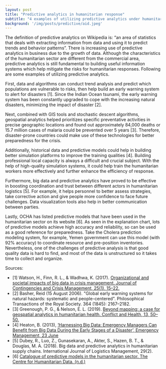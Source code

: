 ```yaml
---
layout: post
title: "Predictive analytics in humanitarian response"
subtitle: "4 examples of utilizing predictive analytics under humanitarian sector"
background: '/img/posts/predictive/aid.jpeg'
---
```


The definition of predictive analytics on Wikipedia is: “an area of statistics that deals with extracting information from data and using it to predict trends and behavior patterns”. There is increasing use of predictive analytics in business due to the growth of data. Although the characteristics of the humanitarian sector are different from the commercial area, predictive analytics is still fundamental to building useful information systems which help mitigate the risks for humanitarian responses. Following are some examples of utilizing predictive analytics.

First, data and algorithms can conduct trend analysis and predict which populations are vulnerable to risks, then help build an early warning system to alert for disasters [1]. Since the Indian Ocean tsunami, the early warning system has been constantly upgraded to cope with the increasing natural disasters, minimizing the impact of disaster [2]. 

Next, combined with GIS tools and stochastic descent algorithms, geospatial analytics helped prioritizes specific preventative activities in precise geographic locations and found out approximately 84,000 deaths or 15.7 million cases of malaria could be prevented over 5 years [3]. Therefore, disaster-prone countries could make use of these technologies for better preparedness for the crisis.

Additionally, historical data and predictive models could help in building better simulation platforms to improve the training qualities [4]. Building professional local capacity is always a difficult and crucial subject. With the help of high-quality simulation systems, it could help train the humanitarian workers more effectively and further enhance the efficiency of response. 

Furthermore, big data and predictive analytics have proved to be effective in boosting coordination and trust between different actors in humanitarian logistics [5]. For example, it helps personnel to better assess strategies, take corrective action and give people more confidence to face future challenges. Data visualization tools also help in better communication between parties.

Lastly, OCHA has listed predictive models that have been used in the humanitarian sector on its website [6]. As seen in the explanation chart, lots of predictive models achieve high accuracy and reliability, so can be used as a good reference for preparedness. Take the Cholera prediction modeling system, for example, Yemen government can use this model (with 92% accuracy) to coordinate resource and pre-position inventories. Nevertheless, one of the challenges of predictive analysis is that good quality data is hard to find, and most of the data is unstructured so it takes time to collect and organize. 

Sources:
- [1] Watson, H., Finn, R. L., & Wadhwa, K. (2017). [Organizational and societal impacts of big data in crisis management. Journal of Contingencies and Crisis Management, 25(1), 15–22.](https://doi.org/10.1111/1468-5973.12141)
- [2] Basher, Reid (15 August 2006). "Global early warning systems for natural hazards: systematic and people-centered". Philosophical Transactions of the Royal Society. 364 (1845): 2167–2182.
- [3] Greenough, P. G., & Nelson, E. L. (2019). [Beyond mapping: a case for geospatial analytics in humanitarian health. Conflict and Health, 13, 50–50.](https://doi.org/10.1186/s13031-019-0234-9)
- [4] Heaton, B. (2013), [‘Harnessing Big Data: Emergency Managers Can Benefit from Big Data During the Early Stages of a Disaster’, Emergency Management, 23 June](http://www.emergencymgmt.com/disaster/EmergencyManagers-Big-Data.html)
- [5] Dubey, R., Luo, Z., Gunasekaran, A., Akter, S., Hazen, B. T., & Douglas, M. A. (2018). Big data and predictive analytics in humanitarian supply chains. International Journal of Logistics Management, 29(2).
- [6] [Catalogue of predictive models in the humanitarian sector. The Centre for Humanitarian Data. (n.d.)](https://centre.humdata.org/catalogue-for-predictive-models-in-the-humanitarian-sector/)